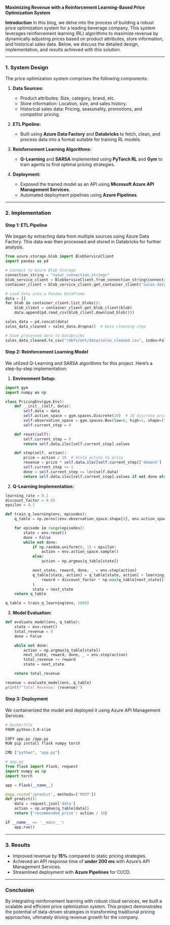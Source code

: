 **Maximizing Revenue with a Reinforcement Learning-Based Price Optimization System**

**Introduction**
In this blog, we delve into the process of building a robust price optimization system for a leading beverage company. This system leverages reinforcement learning (RL) algorithms to maximize revenue by dynamically adjusting prices based on product attributes, store information, and historical sales data. Below, we discuss the detailed design, implementation, and results achieved with this solution.

---

### **1. System Design**
The price optimization system comprises the following components:

1. **Data Sources:**
   - Product attributes: Size, category, brand, etc.
   - Store information: Location, size, and sales history.
   - Historical sales data: Pricing, seasonality, promotions, and competitor pricing.

2. **ETL Pipeline:**
   - Built using **Azure Data Factory** and **Databricks** to fetch, clean, and process data into a format suitable for training RL models.

3. **Reinforcement Learning Algorithms:**
   - **Q-Learning** and **SARSA** implemented using **PyTorch RL** and **Gym** to train agents to find optimal pricing strategies.

4. **Deployment:**
   - Exposed the trained model as an API using **Microsoft Azure API Management Services**.
   - Automated deployment pipelines using **Azure Pipelines**.

---

### **2. Implementation**

#### **Step 1: ETL Pipeline**
We began by extracting data from multiple sources using Azure Data Factory. This data was then processed and stored in Databricks for further analysis.

```python
from azure.storage.blob import BlobServiceClient
import pandas as pd

# Connect to Azure Blob Storage
connection_string = "<your_connection_string>"
blob_service_client = BlobServiceClient.from_connection_string(connection_string)
container_client = blob_service_client.get_container_client("sales-data")

# Load data into a Pandas DataFrame
data = []
for blob in container_client.list_blobs():
    blob_client = container_client.get_blob_client(blob)
    data.append(pd.read_csv(blob_client.download_blob()))

sales_data = pd.concat(data)
sales_data_cleaned = sales_data.dropna()  # Data cleaning step

# Save processed data to Databricks
sales_data_cleaned.to_csv("/dbfs/mnt/data/sales_cleaned.csv", index=False)
```

#### **Step 2: Reinforcement Learning Model**
We utilized Q-Learning and SARSA algorithms for this project. Here’s a step-by-step implementation:

1. **Environment Setup:**

```python
import gym
import numpy as np

class PricingEnv(gym.Env):
    def __init__(self, data):
        self.data = data
        self.action_space = gym.spaces.Discrete(10)  # 10 discrete price levels
        self.observation_space = gym.spaces.Box(low=0, high=1, shape=(len(data.columns),), dtype=np.float32)
        self.current_step = 0

    def reset(self):
        self.current_step = 0
        return self.data.iloc[self.current_step].values

    def step(self, action):
        price = action / 10  # Scale action to price
        revenue = price * self.data.iloc[self.current_step]['demand']
        self.current_step += 1
        done = self.current_step >= len(self.data)
        return self.data.iloc[self.current_step].values if not done else None, revenue, done, {}
```

2. **Q-Learning Implementation:**

```python
learning_rate = 0.1
discount_factor = 0.95
epsilon = 0.1

def train_q_learning(env, episodes):
    q_table = np.zeros((env.observation_space.shape[0], env.action_space.n))

    for episode in range(episodes):
        state = env.reset()
        done = False
        while not done:
            if np.random.uniform(0, 1) < epsilon:
                action = env.action_space.sample()
            else:
                action = np.argmax(q_table[state])

            next_state, reward, done, _ = env.step(action)
            q_table[state, action] = q_table[state, action] + learning_rate * (
                reward + discount_factor * np.max(q_table[next_state]) - q_table[state, action]
            )
            state = next_state
    return q_table

q_table = train_q_learning(env, 1000)
```

3. **Model Evaluation:**

```python
def evaluate_model(env, q_table):
    state = env.reset()
    total_revenue = 0
    done = False

    while not done:
        action = np.argmax(q_table[state])
        next_state, reward, done, _ = env.step(action)
        total_revenue += reward
        state = next_state

    return total_revenue

revenue = evaluate_model(env, q_table)
print(f"Total Revenue: {revenue}")
```

#### **Step 3: Deployment**
We containerized the model and deployed it using Azure API Management Services.

```bash
# Dockerfile
FROM python:3.9-slim

COPY app.py /app.py
RUN pip install flask numpy torch

CMD ["python", "app.py"]
```

```python
# app.py
from flask import Flask, request
import numpy as np
import torch

app = Flask(__name__)

@app.route('/predict', methods=['POST'])
def predict():
    data = request.json['data']
    action = np.argmax(q_table[data])
    return {'recommended_price': action / 10}

if __name__ == '__main__':
    app.run()
```

---

### **3. Results**

- Improved revenue by **15%** compared to static pricing strategies.
- Achieved an API response time of **under 200 ms** with Azure’s API Management Services.
- Streamlined deployment with **Azure Pipelines** for CI/CD.

---

### **Conclusion**
By integrating reinforcement learning with robust cloud services, we built a scalable and efficient price optimization system. This project demonstrates the potential of data-driven strategies in transforming traditional pricing approaches, ultimately driving revenue growth for the company.
